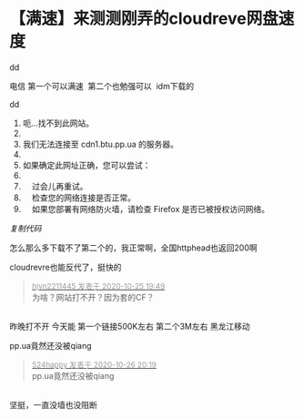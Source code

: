 # 【满速】来测测刚弄的cloudreve网盘速度


dd

电信 第一个可以满速&nbsp;&nbsp;第二个也勉强可以&nbsp;&nbsp;idm下载的

dd

<div class="blockcode"><div id="code_a36"><ol><li>呃…找不到此网站。<br /><li><br /><li>我们无法连接至 cdn1.btu.pp.ua 的服务器。<br /><li><br /><li>如果确定此网址正确，您可以尝试：<br /><li><br /><li>&nbsp; &nbsp; 过会儿再重试。<br /><li>&nbsp; &nbsp; 检查您的网络连接是否正常。<br /><li>&nbsp; &nbsp; 如果您部署有网络防火墙，请检查 Firefox 是否已被授权访问网络。</ol></div><em onclick="copycode($('code_a36'));">复制代码</em></div>

怎么那么多下载不了第二个的，我正常啊，全国httphead也返回200啊

cloudrevre也能反代了，挺快的

<div class="quote"><blockquote><font size="2"><a href="https://www.hostloc.com/forum.php?mod=redirect&amp;goto=findpost&amp;pid=9351009&amp;ptid=758359" target="_blank"><font color="#999999">hjvn2211445 发表于 2020-10-25 19:49</font></a></font><br />
为啥？网站打不开？因为套的CF？</blockquote></div><br />
昨晚打不开 今天能 第一个链接500K左右 第二个3M左右 黑龙江移动

pp.ua竟然还没被qiang

<div class="quote"><blockquote><font size="2"><a href="https://www.hostloc.com/forum.php?mod=redirect&amp;goto=findpost&amp;pid=9355806&amp;ptid=758359" target="_blank"><font color="#999999">524happy 发表于 2020-10-26 20:19</font></a></font><br />
pp.ua竟然还没被qiang</blockquote></div><br />
坚挺，一直没墙也没阻断
